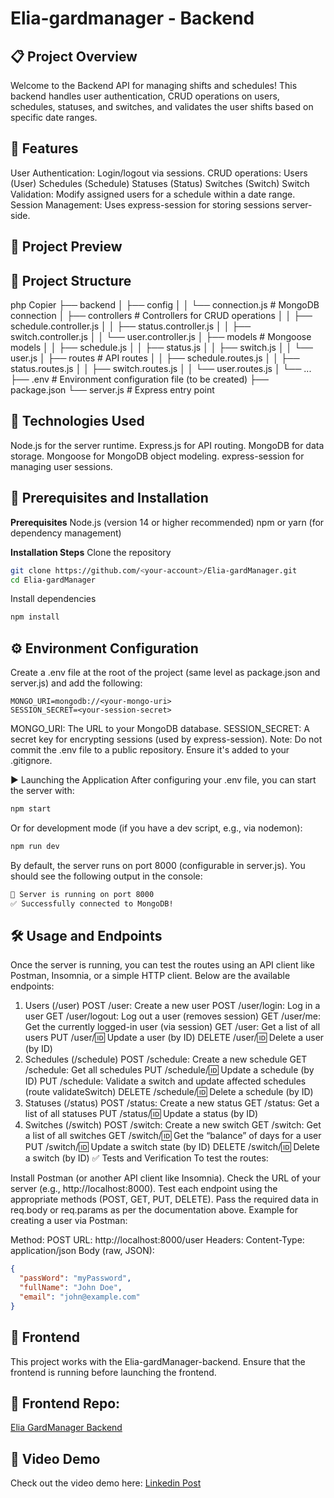# Elia-gardmanager - Backend 

## 📋 Project Overview
Welcome to the Backend API for managing shifts and schedules!
This backend handles user authentication, CRUD operations on users, schedules, statuses, and switches, and validates the user shifts based on specific date ranges.

## 📱 Features
User Authentication: Login/logout via sessions.
CRUD operations:
Users (User)
Schedules (Schedule)
Statuses (Status)
Switches (Switch)
Switch Validation: Modify assigned users for a schedule within a date range.
Session Management: Uses express-session for storing sessions server-side.

## 📸 Project Preview

## 📂 Project Structure
php
Copier
├── backend
│   ├── config
│   │   └── connection.js        # MongoDB connection
│   ├── controllers              # Controllers for CRUD operations
│   │   ├── schedule.controller.js
│   │   ├── status.controller.js
│   │   ├── switch.controller.js
│   │   └── user.controller.js
│   ├── models                   # Mongoose models
│   │   ├── schedule.js
│   │   ├── status.js
│   │   ├── switch.js
│   │   └── user.js
│   ├── routes                   # API routes
│   │   ├── schedule.routes.js
│   │   ├── status.routes.js
│   │   ├── switch.routes.js
│   │   └── user.routes.js
│   └── ...
├── .env                         # Environment configuration file (to be created)
├── package.json
└── server.js                    # Express entry point

## 🚀 Technologies Used
Node.js for the server runtime.
Express.js for API routing.
MongoDB for data storage.
Mongoose for MongoDB object modeling.
express-session for managing user sessions.

## 🔧 Prerequisites and Installation

**Prerequisites**
Node.js (version 14 or higher recommended)
npm or yarn (for dependency management)

**Installation Steps**
Clone the repository
```bash
git clone https://github.com/<your-account>/Elia-gardManager.git
cd Elia-gardManager
```
Install dependencies
```bash
npm install
```

## ⚙️ Environment Configuration
Create a .env file at the root of the project (same level as package.json and server.js) and add the following:

```env
MONGO_URI=mongodb://<your-mongo-uri>
SESSION_SECRET=<your-session-secret>
```
MONGO_URI: The URL to your MongoDB database.
SESSION_SECRET: A secret key for encrypting sessions (used by express-session).
Note: Do not commit the .env file to a public repository. Ensure it's added to your .gitignore.

▶️ Launching the Application
After configuring your .env file, you can start the server with:

```bash
npm start
```
Or for development mode (if you have a dev script, e.g., via nodemon):

```bash
npm run dev
```
By default, the server runs on port 8000 (configurable in server.js).
You should see the following output in the console:

```bash
🐍 Server is running on port 8000
✅ Successfully connected to MongoDB!
```

## 🛠️ Usage and Endpoints
Once the server is running, you can test the routes using an API client like Postman, Insomnia, or a simple HTTP client. Below are the available endpoints:

1. Users (/user)
POST /user: Create a new user
POST /user/login: Log in a user
GET /user/logout: Log out a user (removes session)
GET /user/me: Get the currently logged-in user (via session)
GET /user: Get a list of all users
PUT /user/:id: Update a user (by ID)
DELETE /user/:id: Delete a user (by ID)
2. Schedules (/schedule)
POST /schedule: Create a new schedule
GET /schedule: Get all schedules
PUT /schedule/:id: Update a schedule (by ID)
PUT /schedule: Validate a switch and update affected schedules (route validateSwitch)
DELETE /schedule/:id: Delete a schedule (by ID)
3. Statuses (/status)
POST /status: Create a new status
GET /status: Get a list of all statuses
PUT /status/:id: Update a status (by ID)
4. Switches (/switch)
POST /switch: Create a new switch
GET /switch: Get a list of all switches
GET /switch/:id: Get the “balance” of days for a user
PUT /switch/:id: Update a switch state (by ID)
DELETE /switch/:id: Delete a switch (by ID)
✅ Tests and Verification
To test the routes:

Install Postman (or another API client like Insomnia).
Check the URL of your server (e.g., http://localhost:8000).
Test each endpoint using the appropriate methods (POST, GET, PUT, DELETE).
Pass the required data in req.body or req.params as per the documentation above.
Example for creating a user via Postman:

Method: POST
URL: http://localhost:8000/user
Headers:
Content-Type: application/json
Body (raw, JSON):

```json
{
  "passWord": "myPassword",
  "fullName": "John Doe",
  "email": "john@example.com"
}
```

## 🔗 Frontend
This project works with the Elia-gardManager-backend.
Ensure that the frontend is running before launching the frontend.

## 🔗 Frontend Repo: 
[Elia GardManager Backend](https://github.com/Fauve-mce/elia-gardmanager-frontend)

## 🎥 Video Demo
Check out the video demo here: 
[Linkedin Post](https://www.linkedin.com/feed/update/urn:li:activity:7301037570862338049/)


